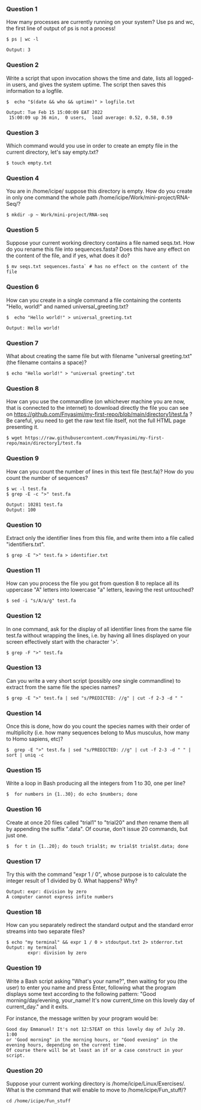 ### Question 1
How many processes are currently running on your system? Use ps and wc, the first line of output of ps is not a process!

```
$ ps | wc -l

Output: 3
```

### Question 2
Write a script that upon invocation shows the time and date, lists all logged-in users, and gives the system uptime. 
The script then saves this information to a logfile.

```
$  echo "$(date && who && uptime)" > logfile.txt

Output: Tue Feb 15 15:00:09 EAT 2022
 15:00:09 up 36 min,  0 users,  load average: 0.52, 0.58, 0.59
```

### Question 3
Which command would you use in order to create an empty file in the current directory, let's say empty.txt?

```
$ touch empty.txt
```

### Question 4
You are in /home/icipe/  suppose this directory is empty. How do you create in only one command the whole path /home/icipe/Work/mini-project/RNA-Seq/?

```
$ mkdir -p ~ Work/mini-project/RNA-seq
```

### Question 5
Suppose your current working directory contains a file named seqs.txt. How do you rename this file into sequences.fasta? 
Does this have any effect on the content of the file, and if yes, what does it do?

```
$ mv seqs.txt sequences.fasta` # has no effect on the content of the file
```

### Question 6
How can you create in a single command a file containing the contents "Hello, world!" and named universal_greeting.txt?

```
$  echo "Hello world!" > universal_greeting.txt

Output: Hello world!
```

### Question 7
What about creating the same file but with filename "universal greeting.txt" (the filename contains a space)?

```
$ echo "Hello world!" > "universal greeting".txt
```

### Question 8
How can you use the commandline (on whichever machine you are now, that is connected to the internet) to download directly the 
file you can see on https://github.com/Fnyasimi/my-first-repo/blob/main/directory1/test.fa ? Be careful, you need to get the raw text file itself, 
not the full HTML page presenting it.

```
$ wget https://raw.githubusercontent.com/Fnyasimi/my-first-repo/main/directory1/test.fa
```

### Question 9
How can you count the number of lines in this text file (test.fa)? How do you count the number of sequences?

```
$ wc -l test.fa
$ grep -E -c ">" test.fa

Output: 10281 test.fa
Output: 100
```

### Question 10
Extract only the identifier lines from this file, and write them into a file called "identifiers.txt".

```
$ grep -E ">" test.fa > identifier.txt
```

### Question 11
How can you process the file you got from question 8 to replace all its uppercase "A" letters into lowercase "a" letters, leaving the rest untouched?

```
$ sed -i "s/A/a/g" test.fa
```

### Question 12
In one command, ask for the display of all identifier lines from the same file test.fa without wrapping the lines, i.e. by having all lines displayed 
on your screen effectively start with the character '>'.

```
$ grep -F ">" test.fa
```

### Question 13
Can you write a very short script (possibly one single commandline) to extract from the same file the species names?

```
$ grep -E ">" test.fa | sed "s/PREDICTED: //g" | cut -f 2-3 -d " "
```

### Question 14
Once this is done, how do you count the species names with their order of multiplicity 
(i.e. how many sequences belong to Mus musculus, how many to Homo sapiens, etc)?

```
$  grep -E ">" test.fa | sed "s/PREDICTED: //g" | cut -f 2-3 -d " " | sort | uniq -c
```

### Question 15
Write a loop in Bash producing all the integers from 1 to 30, one per line?

```
$  for numbers in {1..30}; do echo $numbers; done
```

### Question 16
Create at once 20 files called "trial1" to "trial20" and *then* rename them all by appending the suffix ".data". 
Of course, don't issue 20 commands, but just one.

```
$  for t in {1..20}; do touch trial$t; mv trial$t trial$t.data; done
```

### Question 17
Try this with the command "expr 1 / 0", whose purpose is to calculate the integer result of 1 divided by 0. What happens? Why?

```
Output: expr: division by zero
A computer cannot express infite numbers
```

### Question 18
How can you separately redirect the standard output and the standard error streams into two separate files?

```
$ echo "my terminal" && expr 1 / 0 > stdoutput.txt 2> stderror.txt
Output: my terminal
        expr: division by zero
```

### Question 19
Write a Bash script asking "What's your name?", then waiting for you (the user) to enter you name and press Enter, 
following what the program displays some text according to the following pattern:
"Good morning/day/evening, your_name!
It's now current_time on this lovely day of current_day." and it exits.

For instance, the message written by your program would be:
```
Good day Emmanuel! It's not 12:57EAT on this lovely day of July 20. 1:00
or 'Good morning" in the morning hours, or "Good evening" in the evening hours, depending on the current time.
Of course there will be at least an if or a case construct in your script.
```

### Question 20
Suppose your current working directory is /home/icipe/Linux/Exercises/. What is the command that will enable to move to /home/icipe/Fun_stuff/?

```
cd /home/icipe/Fun_stuff
```
